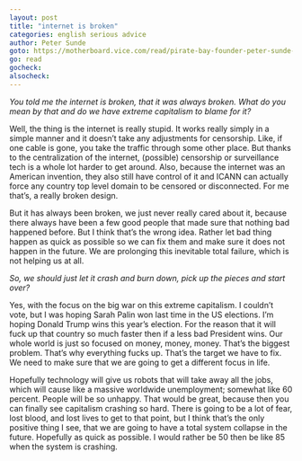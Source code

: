 ```yaml
---
layout: post
title: "internet is broken"
categories: english serious advice
author: Peter Sunde
goto: https://motherboard.vice.com/read/pirate-bay-founder-peter-sunde-i-have-given-up?ref=speak.junglestar.org
go: read
gocheck:
alsocheck:
---
```

_You told me the internet is broken, that it was always broken. What do you mean by that and do we have extreme capitalism to blame for it?_


Well, the thing is the internet is really stupid. It works really simply in a simple manner and it doesn’t take any adjustments for censorship. Like, if one cable is gone, you take the traffic through some other place. But thanks to the centralization of the internet, (possible) censorship or surveillance tech is a whole lot harder to get around. Also, because the internet was an American invention, they also still have control of it and ICANN can actually force any country top level domain to be censored or disconnected. For me that’s, a really broken design.


But it has always been broken, we just never really cared about it, because there always have been a few good people that made sure that nothing bad happened before. But I think that’s the wrong idea. Rather let bad thing happen as quick as possible so we can fix them and make sure it does not happen in the future. We are prolonging this inevitable total failure, which is not helping us at all.


_So, we should just let it crash and burn down, pick up the pieces and start over?_


Yes, with the focus on the big war on this extreme capitalism. I couldn’t vote, but I was hoping Sarah Palin won last time in the US elections. I’m hoping Donald Trump wins this year’s election. For the reason that it will fuck up that country so much faster then if a less bad President wins. Our whole world is just so focused on money, money, money. That’s the biggest problem. That’s why everything fucks up. That’s the target we have to fix. We need to make sure that we are going to get a different focus in life.


Hopefully technology will give us robots that will take away all the jobs, which will cause like a massive worldwide unemployment; somewhat like 60 percent. People will be so unhappy. That would be great, because then you can finally see capitalism crashing so hard. There is going to be a lot of fear, lost blood, and lost lives to get to that point, but I think that’s the only positive thing I see, that we are going to have a total system collapse in the future. Hopefully as quick as possible. I would rather be 50 then be like 85 when the system is crashing.
